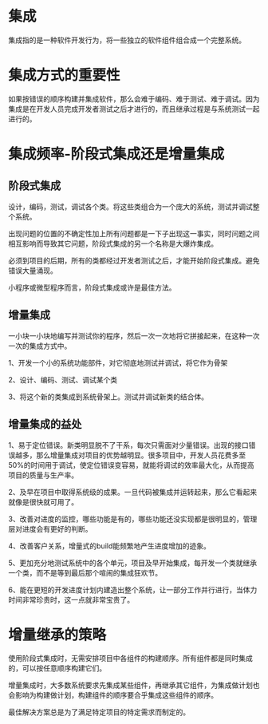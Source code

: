 # 集成

集成指的是一种软件开发行为，将一些独立的软件组件组合成一个完整系统。

# 集成方式的重要性

如果按错误的顺序构建并集成软件，那么会难于编码、难于测试、难于调试。因为集成是在开发人员完成开发者测试之后才进行的，而且继承过程是与系统测试一起进行的。

# 集成频率-阶段式集成还是增量集成

## 阶段式集成

设计，编码，测试，调试各个类。将这些类组合为一个庞大的系统，测试并调试整个系统。

出现问题的位置的不确定性加上所有问题都是一下子出现这一事实，同时问题之间相互影响而导致其它问题，阶段式集成的另一个名称是大爆炸集成。

必须到项目的后期，所有的类都经过开发者测试之后，才能开始阶段式集成。避免错误大量涌现。

小程序或微型程序而言，阶段式集成或许是最佳方法。

## 增量集成

一小块一小块地编写并测试你的程序，然后一次一次地将它拼接起来，在这种一次一次的集成方式中。

1、开发一个小的系统功能部件，对它彻底地测试并调试，将它作为骨架

2、设计、编码、测试、调试某个类

3、将这个新的类集成到系统骨架上。测试并调试新类的结合体。

## 增量集成的益处

1、易于定位错误。新类明显脱不了干系，每次只需面对少量错误。出现的接口错误越多，那么增量集成对项目的优势越明显。很多项目中，开发人员花费多至50%的时间用于调试，使定位错误变容易，就能将调试的效率最大化，从而提高项目的质量与生产率。

2、及早在项目中取得系统级的成果。一旦代码被集成并运转起来，那么它看起来就像是很快就可用了。

3、改善对进度的监控，哪些功能是有的，哪些功能还没实现都是很明显的，管理层对进度会有更好的判断。

4、改善客户关系，增量式的build能频繁地产生进度增加的迹象。

5、更加充分地测试系统中的各个单元，项目及早开始集成，每开发一个类就继承一个类，而不是等到最后那个喧闹的集成狂欢节。

6、能在更短的开发进度计划内建造出整个系统，让一部分工作并行进行，当体力时间非常珍贵时，这一点就非常宝贵了。

# 增量继承的策略

使用阶段式集成时，无需安排项目中各组件的构建顺序。所有组件都是同时集成的，可以按任意顺序构建它们。

增量集成时，大多数系统要求先集成某些组件，再继承其它组件，为集成做计划也会影响为构建做计划，构建组件的顺序要合乎集成这些组件的顺序。

最佳解决方案总是为了满足特定项目的特定需求而制定的。

